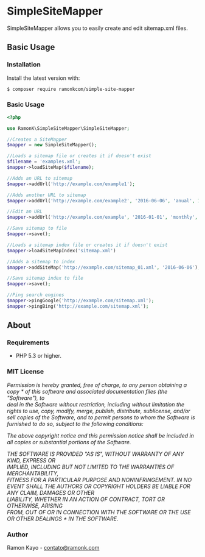 # SimpleSiteMapper

SimpleSiteMapper allows you to easily create and edit sitemap.xml files.

## Basic Usage

### Installation

Install the latest version with:

```bash
$ composer require ramonkcom/simple-site-mapper
```

### Basic Usage

```php
<?php

use RamonK\SimpleSiteMapper\SimpleSiteMapper;

//Creates a SiteMapper
$mapper = new SimpleSiteMapper();

//Loads a sitemap file or creates it if doesn't exist
$filename = 'examples.xml';
$mapper->loadSiteMap($filename);

//Adds an URL to sitemap
$mapper->addUrl('http://example.com/example1');

//Adds another URL to sitemap
$mapper->addUrl('http://example.com/example2', '2016-06-06', 'anual', 1);

//Edit an URL
$mapper->addUrl('http://example.com/example', '2016-01-01', 'monthly', 0.8);

//Save sitemap to file
$mapper->save();

//Loads a sitemap index file or creates it if doesn't exist
$mapper->loadSiteMapIndex('sitemap.xml')

//Adds a sitemap to index
$mapper->addSiteMap('http://example.com/sitemap_01.xml', '2016-06-06');

//Save sitemap index to file
$mapper->save();

//Ping search engines
$mapper->pingGoogle('http://example.com/sitemap.xml');
$mapper->pingBing('http://example.com/sitemap.xml');

```

## About

### Requirements

- PHP 5.3 or higher.

### MIT License

*Permission is hereby granted, free of charge, to any person obtaining a copy * 
of this software and associated documentation files (the "Software"), to    
deal in the Software without restriction, including without limitation the  
rights to use, copy, modify, merge, publish, distribute, sublicense, and/or 
sell copies of the Software, and to permit persons to whom the Software is  
furnished to do so, subject to the following conditions:*                    
                                                                            
*The above copyright notice and this permission notice shall be included in  
all copies or substantial portions of the Software.*                         
                                                                            
*THE SOFTWARE IS PROVIDED "AS IS", WITHOUT WARRANTY OF ANY KIND, EXPRESS OR  
IMPLIED, INCLUDING BUT NOT LIMITED TO THE WARRANTIES OF MERCHANTABILITY,    
FITNESS FOR A PARTICULAR PURPOSE AND NONINFRINGEMENT. IN NO EVENT SHALL THE 
AUTHORS OR COPYRIGHT HOLDERS BE LIABLE FOR ANY CLAIM, DAMAGES OR OTHER      
LIABILITY, WHETHER IN AN ACTION OF CONTRACT, TORT OR OTHERWISE, ARISING     
FROM, OUT OF OR IN CONNECTION WITH THE SOFTWARE OR THE USE OR OTHER DEALINGS * 
IN THE SOFTWARE.*

### Author

Ramon Kayo - <contato@ramonk.com>

